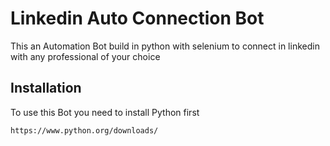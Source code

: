 # Linkedin Auto Connection Bot

This an Automation Bot build in python with selenium to connect in linkedin with any professional of your choice 

## Installation

To use this Bot you need to install Python first

```
https://www.python.org/downloads/
```
